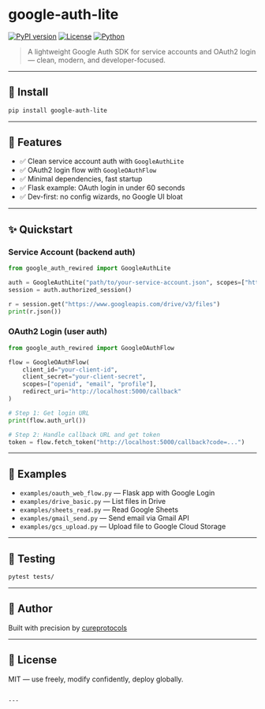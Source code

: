 # google-auth-lite

[![PyPI version](https://img.shields.io/pypi/v/google-auth-lite.svg)](https://pypi.org/project/google-auth-lite/)
[![License](https://img.shields.io/pypi/l/google-auth-lite.svg)](https://github.com/cureprotocols/google-auth-rewired/blob/main/LICENSE)
[![Python](https://img.shields.io/pypi/pyversions/google-auth-lite.svg)](https://pypi.org/project/google-auth-lite/)

> A lightweight Google Auth SDK for service accounts and OAuth2 login — clean, modern, and developer-focused.

---

## 🚀 Install

```bash
pip install google-auth-lite
```

---

## 🔐 Features

- ✅ Clean service account auth with `GoogleAuthLite`
- ✅ OAuth2 login flow with `GoogleOAuthFlow`
- ✅ Minimal dependencies, fast startup
- ✅ Flask example: OAuth login in under 60 seconds
- ✅ Dev-first: no config wizards, no Google UI bloat

---

## ✨ Quickstart

### Service Account (backend auth)

```python
from google_auth_rewired import GoogleAuthLite

auth = GoogleAuthLite("path/to/your-service-account.json", scopes=["https://www.googleapis.com/auth/drive"])
session = auth.authorized_session()

r = session.get("https://www.googleapis.com/drive/v3/files")
print(r.json())
```

### OAuth2 Login (user auth)

```python
from google_auth_rewired import GoogleOAuthFlow

flow = GoogleOAuthFlow(
    client_id="your-client-id",
    client_secret="your-client-secret",
    scopes=["openid", "email", "profile"],
    redirect_uri="http://localhost:5000/callback"
)

# Step 1: Get login URL
print(flow.auth_url())

# Step 2: Handle callback URL and get token
token = flow.fetch_token("http://localhost:5000/callback?code=...")
```

---

## 📂 Examples

- `examples/oauth_web_flow.py` — Flask app with Google Login
- `examples/drive_basic.py` — List files in Drive
- `examples/sheets_read.py` — Read Google Sheets
- `examples/gmail_send.py` — Send email via Gmail API
- `examples/gcs_upload.py` — Upload file to Google Cloud Storage

---

## 🧪 Testing

```bash
pytest tests/
```

---

## 🧠 Author

Built with precision by [cureprotocols](https://github.com/cureprotocols)

---

## 🧾 License

MIT — use freely, modify confidently, deploy globally.
```

---